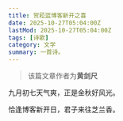 ```yaml
---
title: 贺菘蓝博客新开之喜
date: 2025-10-27T05:04:00Z
lastMod: 2025-10-27T05:04:00Z
tags: [诗歌]
category: 文学
summary: 一首诗。
---
```


> 该篇文章作者为**黄剑尺**

九月初七天气爽，正是金秋好风光。

恰逢博客新开日，君子来往芝兰香。

